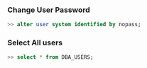 ### Change User Password
```sql
>> alter user system identified by nopass;
```
### Select All users
```sql
>> select * from DBA_USERS;
```
